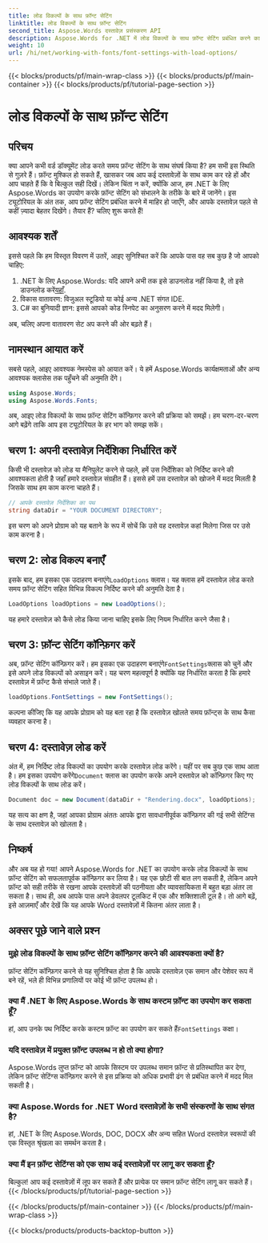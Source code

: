 ```yaml
---
title: लोड विकल्पों के साथ फ़ॉन्ट सेटिंग
linktitle: लोड विकल्पों के साथ फ़ॉन्ट सेटिंग
second_title: Aspose.Words दस्तावेज़ प्रसंस्करण API
description: Aspose.Words for .NET में लोड विकल्पों के साथ फ़ॉन्ट सेटिंग प्रबंधित करने का तरीका जानें। डेवलपर्स के लिए चरण-दर-चरण मार्गदर्शिका, जिससे Word दस्तावेज़ों में फ़ॉन्ट की एकरूपता सुनिश्चित की जा सके।
weight: 10
url: /hi/net/working-with-fonts/font-settings-with-load-options/
---
```


{{< blocks/products/pf/main-wrap-class >}}
{{< blocks/products/pf/main-container >}}
{{< blocks/products/pf/tutorial-page-section >}}

# लोड विकल्पों के साथ फ़ॉन्ट सेटिंग

## परिचय

क्या आपने कभी वर्ड डॉक्यूमेंट लोड करते समय फ़ॉन्ट सेटिंग के साथ संघर्ष किया है? हम सभी इस स्थिति से गुज़रे हैं। फ़ॉन्ट मुश्किल हो सकते हैं, खासकर जब आप कई दस्तावेज़ों के साथ काम कर रहे हों और आप चाहते हैं कि वे बिल्कुल सही दिखें। लेकिन चिंता न करें, क्योंकि आज, हम .NET के लिए Aspose.Words का उपयोग करके फ़ॉन्ट सेटिंग को संभालने के तरीके के बारे में जानेंगे। इस ट्यूटोरियल के अंत तक, आप फ़ॉन्ट सेटिंग प्रबंधित करने में माहिर हो जाएँगे, और आपके दस्तावेज़ पहले से कहीं ज़्यादा बेहतर दिखेंगे। तैयार हैं? चलिए शुरू करते हैं!

## आवश्यक शर्तें

इससे पहले कि हम विस्तृत विवरण में उतरें, आइए सुनिश्चित करें कि आपके पास वह सब कुछ है जो आपको चाहिए:

1.  .NET के लिए Aspose.Words: यदि आपने अभी तक इसे डाउनलोड नहीं किया है, तो इसे डाउनलोड करें[यहाँ](https://releases.aspose.com/words/net/).
2. विकास वातावरण: विजुअल स्टूडियो या कोई अन्य .NET संगत IDE.
3. C# का बुनियादी ज्ञान: इससे आपको कोड स्निपेट का अनुसरण करने में मदद मिलेगी।

अब, चलिए अपना वातावरण सेट अप करने की ओर बढ़ते हैं।

## नामस्थान आयात करें

सबसे पहले, आइए आवश्यक नेमस्पेस को आयात करें। ये हमें Aspose.Words कार्यक्षमताओं और अन्य आवश्यक क्लासेस तक पहुँचने की अनुमति देंगे।

```csharp
using Aspose.Words;
using Aspose.Words.Fonts;
```

अब, आइए लोड विकल्पों के साथ फ़ॉन्ट सेटिंग कॉन्फ़िगर करने की प्रक्रिया को समझें। हम चरण-दर-चरण आगे बढ़ेंगे ताकि आप इस ट्यूटोरियल के हर भाग को समझ सकें।

## चरण 1: अपनी दस्तावेज़ निर्देशिका निर्धारित करें

किसी भी दस्तावेज़ को लोड या मैनिपुलेट करने से पहले, हमें उस निर्देशिका को निर्दिष्ट करने की आवश्यकता होती है जहाँ हमारे दस्तावेज़ संग्रहीत हैं। इससे हमें उस दस्तावेज़ को खोजने में मदद मिलती है जिसके साथ हम काम करना चाहते हैं।

```csharp
// आपके दस्तावेज़ निर्देशिका का पथ
string dataDir = "YOUR DOCUMENT DIRECTORY";
```

इस चरण को अपने प्रोग्राम को यह बताने के रूप में सोचें कि उसे वह दस्तावेज़ कहां मिलेगा जिस पर उसे काम करना है।

## चरण 2: लोड विकल्प बनाएँ

 इसके बाद, हम इसका एक उदाहरण बनाएंगे`LoadOptions` क्लास। यह क्लास हमें दस्तावेज़ लोड करते समय फ़ॉन्ट सेटिंग सहित विभिन्न विकल्प निर्दिष्ट करने की अनुमति देता है।

```csharp
LoadOptions loadOptions = new LoadOptions();
```

यह हमारे दस्तावेज़ को कैसे लोड किया जाना चाहिए इसके लिए नियम निर्धारित करने जैसा है।

## चरण 3: फ़ॉन्ट सेटिंग कॉन्फ़िगर करें

 अब, फ़ॉन्ट सेटिंग कॉन्फ़िगर करें। हम इसका एक उदाहरण बनाएंगे`FontSettings`क्लास को चुनें और इसे अपने लोड विकल्पों को असाइन करें। यह चरण महत्वपूर्ण है क्योंकि यह निर्धारित करता है कि हमारे दस्तावेज़ में फ़ॉन्ट कैसे संभाले जाते हैं।

```csharp
loadOptions.FontSettings = new FontSettings();
```

कल्पना कीजिए कि यह आपके प्रोग्राम को यह बता रहा है कि दस्तावेज़ खोलते समय फ़ॉन्ट्स के साथ कैसा व्यवहार करना है।

## चरण 4: दस्तावेज़ लोड करें

 अंत में, हम निर्दिष्ट लोड विकल्पों का उपयोग करके दस्तावेज़ लोड करेंगे। यहीं पर सब कुछ एक साथ आता है। हम इसका उपयोग करेंगे`Document` क्लास का उपयोग करके अपने दस्तावेज़ को कॉन्फ़िगर किए गए लोड विकल्पों के साथ लोड करें।

```csharp
Document doc = new Document(dataDir + "Rendering.docx", loadOptions);
```

यह सत्य का क्षण है, जहां आपका प्रोग्राम अंततः आपके द्वारा सावधानीपूर्वक कॉन्फ़िगर की गई सभी सेटिंग्स के साथ दस्तावेज़ को खोलता है।

## निष्कर्ष

और अब यह हो गया! आपने Aspose.Words for .NET का उपयोग करके लोड विकल्पों के साथ फ़ॉन्ट सेटिंग को सफलतापूर्वक कॉन्फ़िगर कर लिया है। यह एक छोटी सी बात लग सकती है, लेकिन अपने फ़ॉन्ट को सही तरीके से रखना आपके दस्तावेज़ों की पठनीयता और व्यावसायिकता में बहुत बड़ा अंतर ला सकता है। साथ ही, अब आपके पास अपने डेवलपर टूलकिट में एक और शक्तिशाली टूल है। तो आगे बढ़ें, इसे आज़माएँ और देखें कि यह आपके Word दस्तावेज़ों में कितना अंतर लाता है।

## अक्सर पूछे जाने वाले प्रश्न

### मुझे लोड विकल्पों के साथ फ़ॉन्ट सेटिंग कॉन्फ़िगर करने की आवश्यकता क्यों है?
फ़ॉन्ट सेटिंग कॉन्फ़िगर करने से यह सुनिश्चित होता है कि आपके दस्तावेज़ एक समान और पेशेवर रूप में बने रहें, भले ही विभिन्न प्रणालियों पर कोई भी फ़ॉन्ट उपलब्ध हो।

### क्या मैं .NET के लिए Aspose.Words के साथ कस्टम फ़ॉन्ट का उपयोग कर सकता हूँ?
 हां, आप उनके पथ निर्दिष्ट करके कस्टम फ़ॉन्ट का उपयोग कर सकते हैं`FontSettings` कक्षा।

### यदि दस्तावेज़ में प्रयुक्त फ़ॉन्ट उपलब्ध न हो तो क्या होगा?
Aspose.Words लुप्त फ़ॉन्ट को आपके सिस्टम पर उपलब्ध समान फ़ॉन्ट से प्रतिस्थापित कर देगा, लेकिन फ़ॉन्ट सेटिंग्स कॉन्फ़िगर करने से इस प्रक्रिया को अधिक प्रभावी ढंग से प्रबंधित करने में मदद मिल सकती है।

### क्या Aspose.Words for .NET Word दस्तावेज़ों के सभी संस्करणों के साथ संगत है?
हां, .NET के लिए Aspose.Words, DOC, DOCX और अन्य सहित Word दस्तावेज़ स्वरूपों की एक विस्तृत श्रृंखला का समर्थन करता है।

### क्या मैं इन फ़ॉन्ट सेटिंग्स को एक साथ कई दस्तावेज़ों पर लागू कर सकता हूँ?
बिल्कुल! आप कई दस्तावेज़ों में लूप कर सकते हैं और प्रत्येक पर समान फ़ॉन्ट सेटिंग लागू कर सकते हैं।
{{< /blocks/products/pf/tutorial-page-section >}}

{{< /blocks/products/pf/main-container >}}
{{< /blocks/products/pf/main-wrap-class >}}

{{< blocks/products/products-backtop-button >}}
